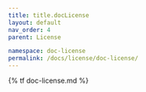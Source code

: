 ```yaml
---
title: title.docLicense
layout: default
nav_order: 4
parent: License

namespace: doc-license
permalink: /docs/license/doc-license/
---
```

{% tf doc-license.md %}